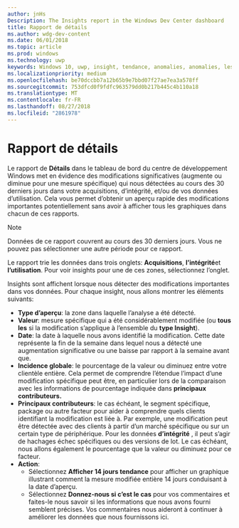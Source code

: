 ```yaml
---
author: jnHs
Description: The Insights report in the Windows Dev Center dashboard
title: Rapport de détails
ms.author: wdg-dev-content
ms.date: 06/01/2018
ms.topic: article
ms.prod: windows
ms.technology: uwp
keywords: Windows 10, uwp, insight, tendance, anomalies, anomalies, les modifications de données
ms.localizationpriority: medium
ms.openlocfilehash: be70dccbb7a12b65b9e7bbd07f27ae7ea3a578ff
ms.sourcegitcommit: 753dfcd0f9fdfc963579dd0b217b445c4b110a18
ms.translationtype: MT
ms.contentlocale: fr-FR
ms.lasthandoff: 08/27/2018
ms.locfileid: "2861978"
---
```

# <a name="insights-report"></a>Rapport de détails


Le rapport de **Détails** dans le tableau de bord du centre de développement Windows met en évidence des modifications significatives (augmente ou diminue pour une mesure spécifique) qui nous détectées au cours des 30 derniers jours dans votre acquisitions, d’intégrité, et/ou de vos données d’utilisation. Cela vous permet d’obtenir un aperçu rapide des modifications importantes potentiellement sans avoir à afficher tous les graphiques dans chacun de ces rapports.

> [!NOTE]
> Données de ce rapport couvrent au cours des 30 derniers jours. Vous ne pouvez pas sélectionner une autre période pour ce rapport.

Le rapport trie les données dans trois onglets: **Acquisitions**, **l’intégrité**et **l’utilisation**. Pour voir insights pour une de ces zones, sélectionnez l’onglet.

Insights sont affichent lorsque nous détecter des modifications importantes dans vos données. Pour chaque insight, nous allons montrer les éléments suivants:
- **Type d’aperçu**: la zone dans laquelle l’analyse a été détecté.
- **Valeur**: mesure spécifique qui a été considérablement modifiée (ou **tous les** si la modification s’applique à l’ensemble du **type Insight**).
- **Date**: la date à laquelle nous avons identifié la modification. Cette date représente la fin de la semaine dans lequel nous a détecté une augmentation significative ou une baisse par rapport à la semaine avant que.
- **Incidence globale**: le pourcentage de la valeur ou diminuez entre votre clientèle entière. Cela permet de comprendre l’étendue l’impact d’une modification spécifique peut être, en particulier lors de la comparaison avec les informations de pourcentage indiquée dans **principaux contributeurs.**
- **Principaux contributeurs**: le cas échéant, le segment spécifique, package ou autre facteur pour aider à comprendre quels clients identifiant la modification est liée à. Par exemple, une modification peut être détectée avec des clients à partir d’un marché spécifique ou sur un certain type de périphérique. Pour les données **d’intégrité** , il peut s’agir de hachages échec spécifiques ou des versions de lot. Le cas échéant, nous allons également le pourcentage que la valeur ou diminuez pour ce facteur.
- **Action**:
   - Sélectionnez **Afficher 14 jours tendance** pour afficher un graphique illustrant comment la mesure modifiée entière 14 jours conduisant à la date d’aperçu.
   - Sélectionnez **Donnez-nous si c’est le cas** pour vos commentaires et faites-le nous savoir si les informations que nous avons fourni semblent précises. Vos commentaires nous aideront à continuer à améliorer les données que nous fournissons ici. 

